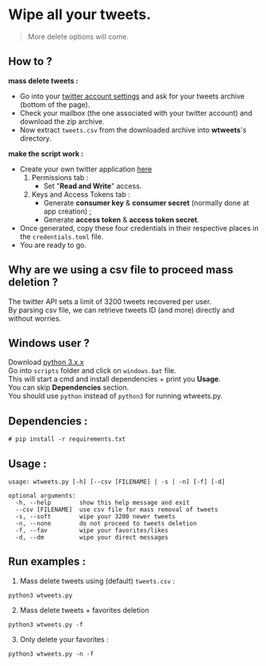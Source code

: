 # Wipe all your tweets.
> More delete options will come.

## How to ?
__mass delete tweets :__
* Go into your [twitter account settings](https://twitter.com/settings/account) and ask for your tweets archive (bottom of the page).
* Check your mailbox (the one associated with your twitter account) and download the zip archive.
* Now extract `tweets.csv` from the downloaded archive into __wtweets__'s directory.

__make the script work :__
* Create your own twitter application [here](https://apps.twitter.com/)
    1. Permissions tab :
        - Set "__Read and Write__" access.
    2. Keys and Access Tokens tab :
        - Generate __consumer key__ & __consumer secret__ (normally done at app creation) ;
        - Generate __access token__ & __access token secret__.
* Once generated, copy these four credentials in their respective places in the `credentials.toml` file.
* You are ready to go.

## Why are we using a csv file to proceed mass deletion ?
The twitter API sets a limit of 3200 tweets recovered per user.  
By parsing csv file, we can retrieve tweets ID (and more) directly and without worries.

## Windows user ?
Download [python 3.x.x](https://www.python.org/downloads/)  
Go into `scripts` folder and click on `windows.bat` file.  
This will start a cmd and install dependencies + print you __Usage__.  
You can skip __Dependencies__ section.  
You should use `python` instead of `python3` for running wtweets.py.

## Dependencies :
```
# pip install -r requirements.txt
```

## Usage :
```
usage: wtweets.py [-h] [--csv [FILENAME] | -s | -n] [-f] [-d]

optional arguments:
  -h, --help        show this help message and exit
  --csv [FILENAME]  use csv file for mass removal of tweets
  -s, --soft        wipe your 3200 newer tweets
  -n, --none        do not proceed to tweets deletion
  -f, --fav         wipe your favorites/likes
  -d, --dm          wipe your direct messages
```

## Run examples :

1. Mass delete tweets using (default) `tweets.csv` :
```
python3 wtweets.py
```
2. Mass delete tweets + favorites deletion
```
python3 wtweets.py -f
```
3. Only delete your favorites :
```
python3 wtweets.py -n -f
```
